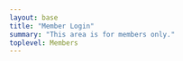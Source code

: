 ```yaml
---
layout: base
title: "Member Login"
summary: "This area is for members only."
toplevel: Members
---
```



